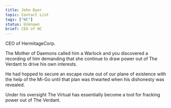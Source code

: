 ```yaml
---
title: John Dyer
topic: Contact List
tags: ["HC"]
status: Unknown
brief: CEO of HC
---
```


CEO of HermitageCorp.

The Mother of Daemons called him a Warlock and you discovered a recording of him demanding that she continue to draw power out of The Verdant to drive his own interests. 

He had hopped to secure an escape route out of our plane of existence with the help of the Mi-Go until that plan was thwarted when his dishonesty was revealed. 

Under his oversight The Virtual has essentially become a tool for fracking power out of The Verdant. 
